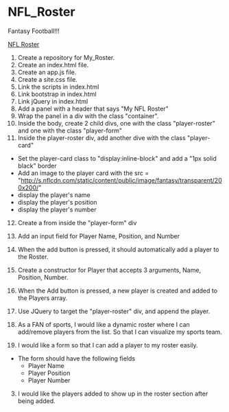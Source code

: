 # NFL_Roster
Fantasy Football!!!

[NFL Roster](http://i61.tinypic.com/5nvwuq.png)

1. Create a repository for My_Roster.
2. Create an index.html file.
3. Create an app.js file.
4. Create a site.css file.
5. Link the scripts in index.html
6. Link bootstrap in index.html
7. Link jQuery in index.html
8. Add a panel with a header that says "My NFL Roster"
9. Wrap the panel in a div with the class "container".
10. Inside the body, create 2 child divs, one with the class "player-roster" and one with the class "player-form"
11. Inside the player-roster div, add another dive with the class "player-card" 
  - Set the player-card class to "display:inline-block" and add a "1px solid black" border
  - Add an image to the player card with the src = "http://s.nflcdn.com/static/content/public/image/fantasy/transparent/200x200/"
  - display the player's name
  - display the player's position
  - display the player's number
12. Create a from inside the "player-form" div
13. Add an input field for Player Name, Position, and Number
14. When the add button is pressed, it should automatically add a player to the Roster.

15. Create a constructor for Player that accepts 3 arguments, Name, Position, Number.
16. When the Add button is pressed, a new player is created and added to the Players array.
17. Use JQuery to target the "player-roster" div, and append the player.
   
1. As a FAN of sports, I would like a dynamic roster where I can add/remove players from the list. So that I can visualize my sports team.
2. I would like a form so that I can add a player to my roster easily.
  - The form should have the following fields
    - Player Name
    - Player Position
    - Player Number
3. I would like the players added to show up in the roster section after being added.

